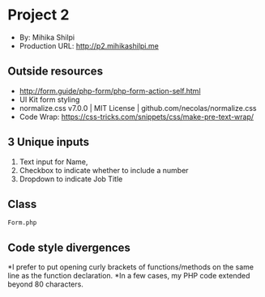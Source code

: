 # Project 2
+ By: Mihika Shilpi
+ Production URL: <http://p2.mihikashilpi.me>

## Outside resources
+ http://form.guide/php-form/php-form-action-self.html
+ UI Kit form styling
+ normalize.css v7.0.0 | MIT License | github.com/necolas/normalize.css
+ Code Wrap: https://css-tricks.com/snippets/css/make-pre-text-wrap/

## 3 Unique inputs
1. Text input for Name, 
2. Checkbox to indicate whether to include a number 
3. Dropdown to indicate Job Title

## Class
`Form.php`

## Code style divergences
*I prefer to put opening curly brackets of functions/methods on the same line as the function declaration.
*In a few cases, my PHP code extended beyond 80 characters.